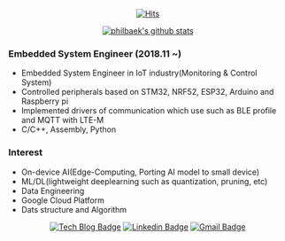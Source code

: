 <div align=center>
  
  [![Hits](https://hits.seeyoufarm.com/api/count/incr/badge.svg?url=https%3A%2F%2Fgithub.com%2Fzester926&count_bg=%23CF688A&title_bg=%23555555&icon=macys.svg&icon_color=%23E7E7E7&title=hits&edge_flat=false)](https://hits.seeyoufarm.com)
  
</div>

<div align=center>

  [![philbaek's github stats](https://github-readme-stats.vercel.app/api?username=zester926&show_icons=true&theme=radical)](https://github.com/anuraghazra/github-readme-stats)

</div>

<div>
  <h3>
  Embedded System Engineer (2018.11 ~)
  </h3>
  <ul>
    <li>Embedded System Engineer in IoT industry(Monitoring & Control System)</li>
    <li>Controlled peripherals based on STM32, NRF52, ESP32, Arduino and Raspberry pi</li>
    <li>Implemented drivers of communication which use such as BLE profile and MQTT with LTE-M</li>
    <li>C/C++, Assembly, Python</li>
  </ul>
</div>
<div>
  <h3>
    Interest
  </h3>
  <ul>
    <li>On-device AI(Edge-Computing, Porting AI model to small device)</li>
    <li>ML/DL(lightweight deeplearning such as quantization, pruning, etc)</li>
    <li>Data Engineering</li>
    <li>Google Cloud Platform</li>
    <li>Dats structure and Algorithm</li>
  </ul>
</div>

<div align=center>

[![Tech Blog Badge](http://img.shields.io/badge/-Tech%20blog-black?style=flat-square&logo=github&link=https://zester926.github.io/)](https://zester926.github.io/)
[![Linkedin Badge](https://img.shields.io/badge/-LinkedIn-blue?style=flat-square&logo=Linkedin&logoColor=white&link=https://www.linkedin.com/in/philbaek/)](https://www.linkedin.com/in/philbaek/)
[![Gmail Badge](https://img.shields.io/badge/Gmail-d14836?style=flat-square&logo=Gmail&logoColor=white&link=mailto:snugyun01@gmail.com)](mailto:zester926@gmail.com)

</div>
